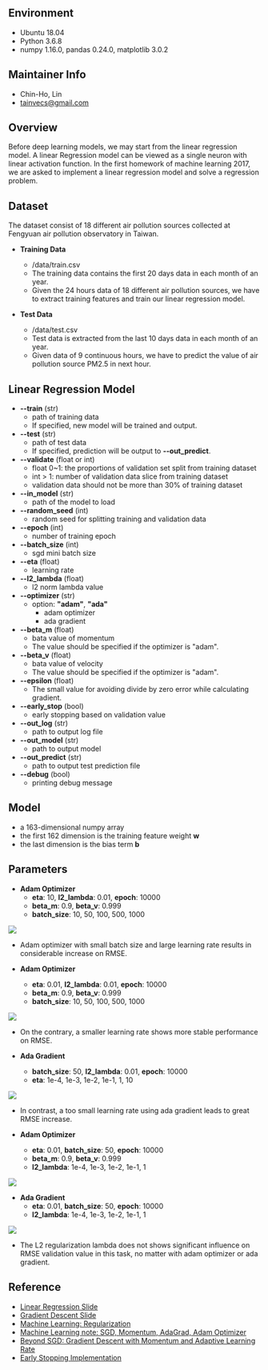 ## Environment
* Ubuntu 18.04
* Python 3.6.8
* numpy 1.16.0, pandas 0.24.0, matplotlib 3.0.2


## Maintainer Info
* Chin-Ho, Lin
* tainvecs@gmail.com


## Overview
Before deep learning models, we may start from the linear regression model. A linear Regression model can be viewed as a single neuron with linear activation function. In the first homework of machine learning 2017, we are asked to implement a linear regression model and solve a regression problem.


## Dataset

The dataset consist of 18 different air pollution sources collected at Fengyuan air pollution observatory in Taiwan.

* **Training Data**
	- /data/train.csv
	- The training data contains the first 20 days data in each month of an year.
	- Given the 24 hours data of 18 different air pollution sources, we have to extract training features and train our linear regression model.

* **Test Data**
	- /data/test.csv
	- Test data is extracted from the last 10 days data in each month of an year.
	- Given data of 9 continuous hours, we have to predict the value of air pollution source PM2.5 in next hour.


## Linear Regression Model


* **--train** (str)
	- path of training data
	- If specified, new model will be trained and output.
* **--test** (str)
	- path of test data
	- If specified, prediction will be output to **--out_predict**.
* **--validate** (float or int)
	- float 0~1: the proportions of validation set split from training dataset
	- int > 1: number of validation data slice from training dataset
	- validation data should not be more than 30\% of training dataset
* **--in_model** (str)
	- path of the model to load
* **--random_seed** (int)
	- random seed for splitting training and validation data
* **--epoch** (int)
	- number of training epoch
* **--batch_size** (int)
	- sgd mini batch size
* **--eta** (float)
	- learning rate
* **--l2_lambda** (float)
	- l2 norm lambda value
* **--optimizer** (str)
	- option: **\"adam\"**, **\"ada\"**
		* adam optimizer
		* ada gradient
* **--beta_m** (float)
	- bata value of momentum
	- The value should be specified if the optimizer is \"adam\".
* **--beta_v** (float)
	- bata value of velocity
	- The value should be specified if the optimizer is \"adam\".
* **--epsilon** (float)
	- The small value for avoiding divide by zero error while calculating gradient.
* **--early_stop** (bool)
	- early stopping based on validation value
* **--out_log** (str)
	- path to output log file
* **--out_model** (str)
	- path to output model
* **--out_predict** (str)
	- path to output test prediction file
* **--debug** (bool)
	- printing debug message


## Model

* a 163-dimensional numpy array
* the first 162 dimension is the training feature weight **w**
* the last dimension is the bias term **b**


## Parameters

* **Adam Optimizer**
	- **eta**: 10, **l2_lambda**: 0.01, **epoch**: 10000
	- **beta_m**: 0.9, **beta_v**: 0.999
	- **batch_size**: 10, 50, 100, 500, 1000

![](https://github.com/tainvecs/MachineLearning-2017/blob/master/hw1/png/adam-batch_size-eta_10_l2_lambda_0.01.png?raw=true)
* Adam optimizer with small batch size and large learning rate results in considerable increase on RMSE.


* **Adam Optimizer**
	- **eta**: 0.01, **l2_lambda**: 0.01, **epoch**: 10000
	- **beta_m**: 0.9, **beta_v**: 0.999
	- **batch_size**: 10, 50, 100, 500, 1000

![](https://github.com/tainvecs/MachineLearning-2017/blob/master/hw1/png/adam-batch_size-eta_0.01_l2_lambda_0.01.png?raw=true)
* On the contrary, a smaller learning rate shows more stable performance on RMSE.


* **Ada Gradient**
	- **batch_size**: 50, **l2_lambda**: 0.01, **epoch**: 10000
	- **eta**: 1e-4, 1e-3, 1e-2, 1e-1, 1, 10

![](https://github.com/tainvecs/MachineLearning-2017/blob/master/hw1/png/ada-eta-batch_size_50_l2_lambda_0.01.png?raw=true)
* In contrast, a too small learning rate using ada gradient leads to great RMSE increase.


* **Adam Optimizer**
	- **eta**: 0.01, **batch_size**: 50, **epoch**: 10000
	- **beta_m**: 0.9, **beta_v**: 0.999
	- **l2_lambda**: 1e-4, 1e-3, 1e-2, 1e-1, 1

![](https://github.com/tainvecs/MachineLearning-2017/blob/master/hw1/png/adam-l2_lambda-eta_0.01_batch_size_50.png?raw=true)


* **Ada Gradient**
	- **eta**: 0.01, **batch_size**: 50, **epoch**: 10000
	- **l2_lambda**: 1e-4, 1e-3, 1e-2, 1e-1, 1

![](https://github.com/tainvecs/MachineLearning-2017/blob/master/hw1/png/ada-l2_lambda-eta_0.01_batch_size_50.png?raw=true)
* The L2 regularization lambda does not shows significant influence on RMSE validation value in this task, no matter with adam optimizer or ada gradient.


## Reference


* [Linear Regression Slide](http://speech.ee.ntu.edu.tw/~tlkagk/courses/ML_2016/Lecture/Logistic%20Regression%20(v3).pdf)
* [Gradient Descent Slide](http://speech.ee.ntu.edu.tw/~tlkagk/courses/ML_2016/Lecture/Gradient%20Descent%20(v2).pdf)
* [Machine Learning: Regularization](https://murphymind.blogspot.com/2017/05/machine.learning.regularization.html)
* [Machine Learning note: SGD, Momentum, AdaGrad, Adam Optimizer](https://medium.com/%E9%9B%9E%E9%9B%9E%E8%88%87%E5%85%94%E5%85%94%E7%9A%84%E5%B7%A5%E7%A8%8B%E4%B8%96%E7%95%8C/%E6%A9%9F%E5%99%A8%E5%AD%B8%E7%BF%92ml-note-sgd-momentum-adagrad-adam-optimizer-f20568c968db)
* [Beyond SGD: Gradient Descent with Momentum and Adaptive Learning Rate](https://wiseodd.github.io/techblog/2016/06/22/nn-optimization/)
* [Early Stopping Implementation](https://gist.github.com/ryanpeach/9ef833745215499e77a2a92e71f89ce2)
